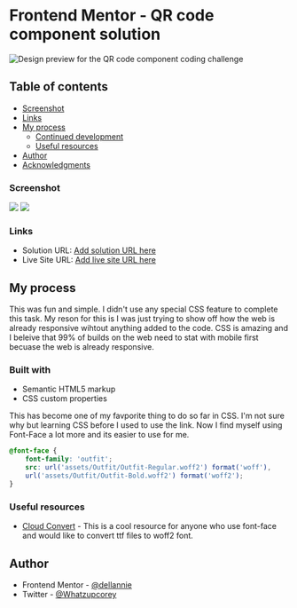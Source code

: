 # Frontend Mentor - QR code component solution

![Design preview for the QR code component coding challenge](.design/desktop-build-final.png)
## Table of contents


  - [Screenshot](#screenshot)
  - [Links](#links)
- [My process](#my-process)
  - [Continued development](#continued-development)
  - [Useful resources](#useful-resources)
- [Author](#author)
- [Acknowledgments](#acknowledgments)


### Screenshot

![](.design/desktop-build-final.png)
![](.design/mobile-build-final.png)

### Links

- Solution URL: [Add solution URL here](https://your-solution-url.com)
- Live Site URL: [Add live site URL here](https://your-live-site-url.com)

## My process
This was fun and simple. I didn't use any special CSS feature to complete this task. My reson for this is I was just trying to show off how the web is already responsive wihtout anything added to the code. CSS is amazing and I beleive that 99% of builds on the web need to stat with mobile first becuase the web is already responsive. 

### Built with

- Semantic HTML5 markup
- CSS custom properties


This has become one of my favporite thing to do so far in CSS. I'm not sure why but learning CSS before I used to use the link. Now I find myself using Font-Face a lot more and its easier to use for me.
```CSS
@font-face {
    font-family: 'outfit';
    src: url('assets/Outfit/Outfit-Regular.woff2') format('woff'),
    url('assets/Outfit/Outfit-Bold.woff2') format('woff2');
}
```

### Useful resources
- [Cloud Convert](https://cloudconvert.com/ttf-to-woff2) - This is a cool resource for anyone who use font-face and would like to convert ttf files to woff2 font.

## Author

- Frontend Mentor - [@dellannie](https://www.frontendmentor.io/profile/dellannie)
- Twitter - [@Whatzupcorey](https://www.twitter.com/Whatzupcorey)
